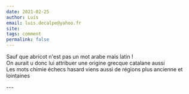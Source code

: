 ```yaml
---
date: 2021-02-25
author: Luis
email: luis.decalpe@yahoo.fr
site: 
tags: comment
permalink: false
---
```


<p>Sauf que abricot n'est pas un mot arabe mais latin !<br />
On aurait u donc lui attribuer une origine grecque catalane aussi<br />
Les mots chimie échecs hasard viens aussi de régions plus ancienne et lointaines</p>
---